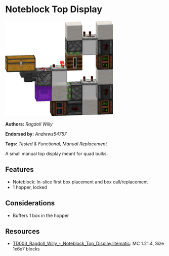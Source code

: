 # Noteblock Top Display
<img alt="Ragdoll_Willy_-_Noteblock_Top_Display.png" src="images/Ragdoll_Willy_-_Noteblock_Top_Display.png?raw=1" height="300px">

**Authors:** *Ragdoll Willy*

**Endorsed by:** *Andrews54757*

**Tags:** *Tested & Functional, Manual Replacement*

A small manual top display meant for quad bulks.

## Features
- Noteblock: In-slice first box placement and box call/replacement
- 1 hopper, locked

## Considerations
- Buffers 1 box in the hopper

## Resources
- [TD003_Ragdoll_Willy_-_Noteblock_Top_Display.litematic](attachments/TD003_Ragdoll_Willy_-_Noteblock_Top_Display.litematic): MC 1.21.4, Size 1x6x7 blocks
